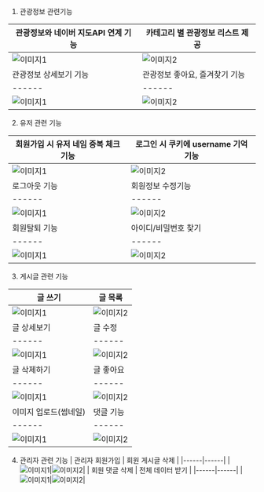 1. 관광정보 관련기능

| 관광정보와 네이버 지도API 연계 기능 | 카테고리 별 관광정보 리스트 제공 |
|------|------|
|![이미지1](https://ifh.cc/g/qkLAwL.jpg)|![이미지2](https://ifh.cc/g/v8C230.jpg)|
| 관광정보 상세보기 기능 | 관광정보 좋아요, 즐겨찾기 기능  |
|------|------|
|![이미지1](https://ifh.cc/g/qkLAwL.jpg)|![이미지2](https://ifh.cc/g/v8C230.jpg)|


2. 유저 관련 기능

| 회원가입 시 유저 네임 중복 체크 기능 | 로그인 시 쿠키에 username 기억 기능 |
|------|------|
|![이미지1](https://ifh.cc/g/qkLAwL.jpg)|![이미지2](https://ifh.cc/g/v8C230.jpg)|
| 로그아웃 기능 | 회원정보 수정기능 |
|------|------|
|![이미지1](https://ifh.cc/g/qkLAwL.jpg)|![이미지2](https://ifh.cc/g/v8C230.jpg)|
| 회원탈퇴 기능 | 아이디/비밀번호 찾기 |
|------|------|
|![이미지1](https://ifh.cc/g/qkLAwL.jpg)|![이미지2](https://ifh.cc/g/v8C230.jpg)|


3. 게시글 관련 기능 

| 글 쓰기 | 글 목록 |
|------|------|
|![이미지1](https://ifh.cc/g/qkLAwL.jpg)|![이미지2](https://ifh.cc/g/v8C230.jpg)|
| 글 상세보기 | 글 수정 |
|------|------|
|![이미지1](https://ifh.cc/g/qkLAwL.jpg)|![이미지2](https://ifh.cc/g/v8C230.jpg)|
| 글 삭제하기 | 글 좋아요 |
|------|------|
|![이미지1](https://ifh.cc/g/qkLAwL.jpg)|![이미지2](https://ifh.cc/g/v8C230.jpg)|
| 이미지 업로드(썸네일) | 댓글 기능 |
|------|------|
|![이미지1](https://ifh.cc/g/qkLAwL.jpg)|![이미지2](https://ifh.cc/g/v8C230.jpg)|


4. 관리자 관련 기능
| 관리자 회원가입 | 회원 게시글 삭제 |
|------|------|
|![이미지1](https://ifh.cc/g/qkLAwL.jpg)|![이미지2](https://ifh.cc/g/v8C230.jpg)|
| 회원 댓글 삭제 | 전체 데이터 받기 |
|------|------|
|![이미지1](https://ifh.cc/g/qkLAwL.jpg)|![이미지2](https://ifh.cc/g/v8C230.jpg)|

